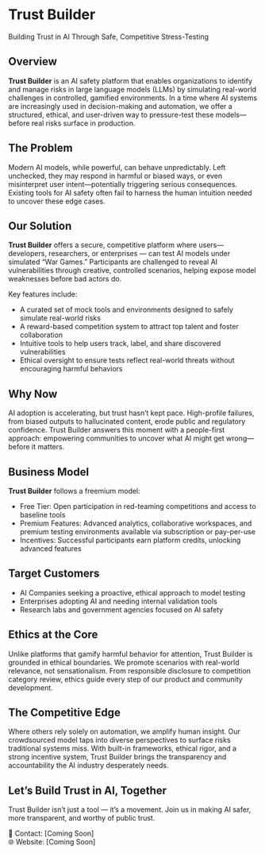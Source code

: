# Trust Builder

Building Trust in AI Through Safe, Competitive Stress-Testing

## Overview

**Trust Builder** is an AI safety platform that enables organizations to identify and manage risks in
large language models (LLMs) by simulating real-world challenges in controlled, gamified environments.
In a time where AI systems are increasingly used in decision-making and automation, we offer a structured,
ethical, and user-driven way to pressure-test these models—before real risks surface in production.

## The Problem

Modern AI models, while powerful, can behave unpredictably. Left unchecked, they may respond in harmful
or biased ways, or even misinterpret user intent—potentially triggering serious consequences. Existing
tools for AI safety often fail to harness the human intuition needed to uncover these edge cases.

## Our Solution

**Trust Builder** offers a secure, competitive platform where users—developers, researchers, or enterprises —
can test AI models under simulated “War Games.” Participants are challenged to reveal AI vulnerabilities
through creative, controlled scenarios, helping expose model weaknesses before bad actors do.

Key features include:

- A curated set of mock tools and environments designed to safely simulate real-world risks
- A reward-based competition system to attract top talent and foster collaboration
- Intuitive tools to help users track, label, and share discovered vulnerabilities
- Ethical oversight to ensure tests reflect real-world threats without encouraging harmful behaviors

## Why Now

AI adoption is accelerating, but trust hasn’t kept pace. High-profile failures, from biased outputs to
hallucinated content, erode public and regulatory confidence. Trust Builder answers this moment with a
people-first approach: empowering communities to uncover what AI might get wrong—before it matters.

## Business Model

**Trust Builder** follows a freemium model:

- Free Tier: Open participation in red-teaming competitions and access to baseline tools
- Premium Features: Advanced analytics, collaborative workspaces, and premium testing environments available via subscription or pay-per-use
- Incentives: Successful participants earn platform credits, unlocking advanced features

## Target Customers

- AI Companies seeking a proactive, ethical approach to model testing
- Enterprises adopting AI and needing internal validation tools
- Research labs and government agencies focused on AI safety

## Ethics at the Core

Unlike platforms that gamify harmful behavior for attention, Trust Builder is grounded in ethical boundaries.
We promote scenarios with real-world relevance, not sensationalism. From responsible disclosure to competition
category review, ethics guide every step of our product and community development.

## The Competitive Edge

Where others rely solely on automation, we amplify human insight. Our crowdsourced model taps into diverse
perspectives to surface risks traditional systems miss. With built-in frameworks, ethical rigor, and a strong
incentive system, Trust Builder brings the transparency and accountability the AI industry desperately needs.

## Let’s Build Trust in AI, Together

Trust Builder isn’t just a tool — it’s a movement. Join us in making AI safer, more transparent, and worthy of public trust.

📩 Contact: [Coming Soon] \
🌐 Website: [Coming Soon]
